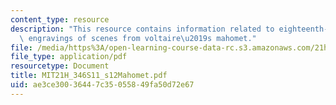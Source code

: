 ```yaml
---
content_type: resource
description: "This resource contains information related to eighteenth-and nineteenth-century\
  \ engravings of scenes from voltaire\u2019s mahomet."
file: /media/https%3A/open-learning-course-data-rc.s3.amazonaws.com/21h-346-france-1660-1815-enlightenment-revolution-napoleon-spring-2011/ae3ce30036447c35055849fa50d72e67_MIT21H_346S11_s12Mahomet.pdf
file_type: application/pdf
resourcetype: Document
title: MIT21H_346S11_s12Mahomet.pdf
uid: ae3ce300-3644-7c35-0558-49fa50d72e67
---
```

